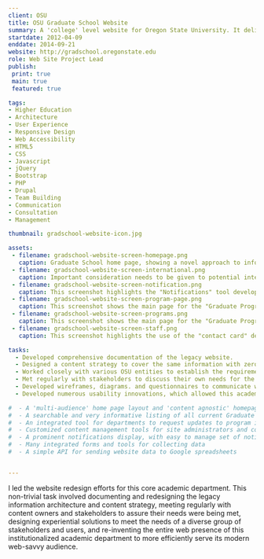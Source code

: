```yaml
---
client: OSU
title: OSU Graduate School Website
summary: A 'college' level website for Oregon State University. It delivers information and online forms to serve the needs of admissions, financial aid, and student matriculation. It serves this content to an average of 1000 unique visitors every day.
startdate: 2012-04-09
enddate: 2014-09-21
website: http://gradschool.oregonstate.edu
role: Web Site Project Lead
publish:
 print: true
 main: true 
 featured: true

tags:
- Higher Education
- Architecture
- User Experience
- Responsive Design
- Web Accessibility
- HTML5
- CSS
- Javascript
- jQuery
- Bootstrap
- PHP
- Drupal
- Team Building
- Communication
- Consultation
- Management

thumbnail: gradschool-website-icon.jpg

assets: 
 - filename: gradschool-website-screen-homepage.png
   caption: Graduate School home page, showing a novel approach to information architecture. The image carousel (and the "boxed" content bellow it) presents "promoted" content from within the website, driving visitors to important information. The main navigational elements make use of typical "audience based navigation" typically found in academic sites, as well as "topic based navigation" found on most other informative sites. Additionally, this screen shot shows the use of a modern "Contact Us" button that stays within view while scrolling the page.
 - filename: gradschool-website-screen-international.png
   caption: Important consideration needs to be given to potential international applicants, making sure they understand the particular requirements. We accomplished this need with a much simplified and improved content layout, making use of a callout box directing visitors to the relevant information. Also, take note of the care given to the side bar navigation, in keeping it simple and visually interesting.
 - filename: gradschool-website-screen-notification.png
   caption: This screenshot highlights the "Notifications" tool developed specifically for the Graduate School website. Notifications appear at the top of website pages, informing visitors of contextually important and time sensitive information. They can be created and edited using a custom maintenance page. Each one can have an icon, static or repeating dates, and multiple website sections associated with it; these control how, when, and where it will be displayed. 
 - filename: gradschool-website-screen-program-page.png
   caption: This screenshot shows the main page for the "Graduate Programs" section, and highlights the many architectural and design features incorporated in this most popular of all Graduate School website sections. From the faceted search tool, to the expandable details, to the "tag-like" informative labels, this page is focused on helping visitors to find the right graduate major, minor, or certificate.  Each program listed has additional information available on it's own page, as well as important contact and website links available as icons in this list.
 - filename: gradschool-website-screen-programs.png
   caption: This screenshot shows the main page for the "Graduate Programs" section, and highlights the many architectural and design features incorporated in this most popular of all Graduate School website sections. From the faceted search tool, to the expandable details, to the "tag-like" informative labels, this page is focused on helping visitors to find the right graduate major, minor, or certificate.  Each program listed has additional information available on it's own page, as well as important contact and website links available as icons in this list.
 - filename: gradschool-website-screen-staff.png
   caption: This screenshot highlights the use of the "contact card" design pattern, which is incorporated throughout the site whenever personal contact information is displayed.

tasks: 
  - Developed comprehensive documentation of the legacy website.
  - Designed a content strategy to cover the same information with zero redundancy.
  - Worked closely with various OSU entities to establish the requirements and restrictions for the new website, to be built on the Drupal 7 platform.
  - Met regularly with stakeholders to discuss their own needs for the new website.
  - Developed wireframes, diagrams. and questionnaires to communicate with and collect feedback   from all stakeholders.
  - Developed numerous usability innovations, which allowed this academic website to stand out from others and receive much recognition.

#  - A 'multi-audience' home page layout and 'content agnostic' homepage carousel
#  - A searchable and very informative listing of all current Graduate Programs
#  - An integrated tool for departments to request updates to program information
#  - Customized content management tools for site administrators and content editors.
#  - A prominent notifications display, with easy to manage set of notification templates.
#  - Many integrated forms and tools for collecting data
#  - A simple API for sending website data to Google spreadsheets  


---
```

I led the website redesign efforts for this core academic department. This non-trivial task involved documenting and redesigning the legacy information architecture and content strategy, meeting regularly with content owners and stakeholders to assure their needs were being met, designing experiential solutions to meet the needs of a diverse group of stakeholders and users, and re-inventing the entire web presence of this institutionalized academic department to more efficiently serve its modern web-savvy audience.
